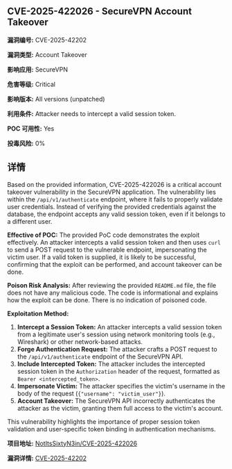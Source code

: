 ## CVE-2025-422026 - SecureVPN Account Takeover

**漏洞编号:** CVE-2025-42202

**漏洞类型:** Account Takeover

**影响应用:** SecureVPN

**危害等级:** Critical

**影响版本:** All versions (unpatched)

**利用条件:** Attacker needs to intercept a valid session token.

**POC 可用性:** Yes

**投毒风险:** 0%

## 详情

Based on the provided information, CVE-2025-422026 is a critical account takeover vulnerability in the SecureVPN application. The vulnerability lies within the `/api/v1/authenticate` endpoint, where it fails to properly validate user credentials. Instead of verifying the provided credentials against the database, the endpoint accepts any valid session token, even if it belongs to a different user. 

**Effective of POC:**
The provided PoC code demonstrates the exploit effectively. An attacker intercepts a valid session token and then uses `curl` to send a POST request to the vulnerable endpoint, impersonating the victim user. If a valid token is supplied, it is likely to be successful, confirming that the exploit can be performed, and account takeover can be done.

**Poison Risk Analysis:**
After reviewing the provided `README.md` file, the file does not have any malicious code. The code is informational and explains how the exploit can be done. There is no indication of poisoned code.

**Exploitation Method:**
1.  **Intercept a Session Token:** An attacker intercepts a valid session token from a legitimate user's session using network monitoring tools (e.g., Wireshark) or other network-based attacks. 
2.  **Forge Authentication Request:** The attacker crafts a POST request to the `/api/v1/authenticate` endpoint of the SecureVPN API.
3.  **Include Intercepted Token:** The attacker includes the intercepted session token in the `Authorization` header of the request, formatted as `Bearer <intercepted_token>`. 
4.  **Impersonate Victim:** The attacker specifies the victim's username in the body of the request (`{"username": "victim_user"}`).
5.  **Account Takeover:** The SecureVPN API incorrectly authenticates the attacker as the victim, granting them full access to the victim's account.

This vulnerability highlights the importance of proper session token validation and user-specific token binding in authentication mechanisms.

**项目地址:** [NotItsSixtyN3in/CVE-2025-422026](https://github.com/NotItsSixtyN3in/CVE-2025-422026)

**漏洞详情:** [CVE-2025-42202](https://nvd.nist.gov/vuln/detail/CVE-2025-42202)